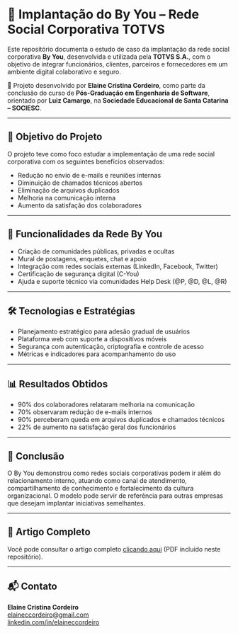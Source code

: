 # 💼 Implantação do By You – Rede Social Corporativa TOTVS

Este repositório documenta o estudo de caso da implantação da rede social corporativa **By You**, desenvolvida e utilizada pela **TOTVS S.A.**, com o objetivo de integrar funcionários, clientes, parceiros e fornecedores em um ambiente digital colaborativo e seguro.

📄 Projeto desenvolvido por **Elaine Cristina Cordeiro**, como parte da conclusão do curso de **Pós-Graduação em Engenharia de Software**, orientado por **Luiz Camargo**, na **Sociedade Educacional de Santa Catarina – SOCIESC**.

---

## 📌 Objetivo do Projeto

O projeto teve como foco estudar a implementação de uma rede social corporativa com os seguintes benefícios observados:

- Redução no envio de e-mails e reuniões internas
- Diminuição de chamados técnicos abertos
- Eliminação de arquivos duplicados
- Melhoria na comunicação interna
- Aumento da satisfação dos colaboradores

---

## 🚀 Funcionalidades da Rede By You

- Criação de comunidades públicas, privadas e ocultas
- Mural de postagens, enquetes, chat e apoio
- Integração com redes sociais externas (LinkedIn, Facebook, Twitter)
- Certificação de segurança digital (C-You)
- Ajuda e suporte técnico via comunidades Help Desk (@P, @D, @L, @R)

---

## 🛠️ Tecnologias e Estratégias

- Planejamento estratégico para adesão gradual de usuários
- Plataforma web com suporte a dispositivos móveis
- Segurança com autenticação, criptografia e controle de acesso
- Métricas e indicadores para acompanhamento do uso

---

## 📊 Resultados Obtidos

- 90% dos colaboradores relataram melhoria na comunicação
- 70% observaram redução de e-mails internos
- 90% perceberam queda em arquivos duplicados e chamados técnicos
- 22% de aumento na satisfação geral dos funcionários

---

## 🧠 Conclusão

O By You demonstrou como redes sociais corporativas podem ir além do relacionamento interno, atuando como canal de atendimento, compartilhamento de conhecimento e fortalecimento da cultura organizacional. O modelo pode servir de referência para outras empresas que desejam implantar iniciativas semelhantes.

---

## 📎 Artigo Completo

Você pode consultar o artigo completo [clicando aqui](./artigo_estudo_de_caso_rede_social_byyou_Totvs.pdf) (PDF incluído neste repositório).

---

## 📬 Contato

**Elaine Cristina Cordeiro**  
[elaineccordeiro@gmail.com](mailto:elaineccordeiro@gmail.com)  
[linkedin.com/in/elaineccordeiro](https://www.linkedin.com/in/elaineccordeiro)
